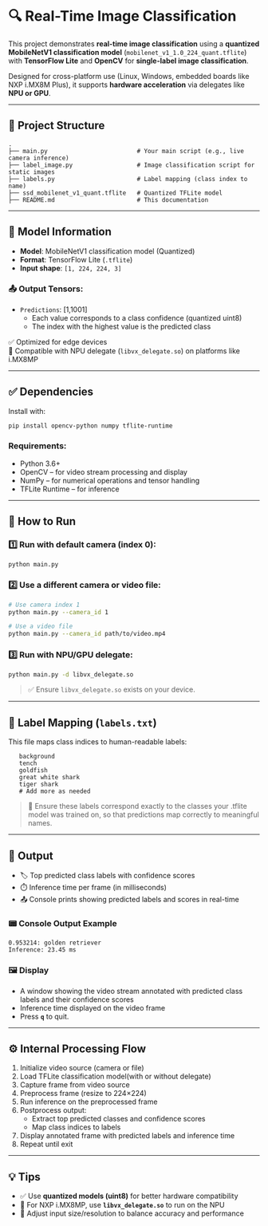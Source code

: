 # 🔍 Real-Time Image Classification

This project demonstrates **real-time image classification** using a **quantized MobileNetV1 classification model** (`mobilenet_v1_1.0_224_quant.tflite`) with **TensorFlow Lite** and **OpenCV** for **single-label image classification**.

Designed for cross-platform use (Linux, Windows, embedded boards like NXP i.MX8M Plus), it supports **hardware acceleration** via delegates like **NPU or GPU**.

---

## 📁 Project Structure

```
.
├── main.py                         # Your main script (e.g., live camera inference)
├── label_image.py                  # Image classification script for static images 
├── labels.py                       # Label mapping (class index to name)  
├── ssd_mobilenet_v1_quant.tflite   # Quantized TFLite model  
├── README.md                       # This documentation
```

---

## 🧠 Model Information

- **Model**: MobileNetV1 classification model  (Quantized)  
- **Format**: TensorFlow Lite (`.tflite`)  
- **Input shape**: `[1, 224, 224, 3]`

### 📤 Output Tensors:
- `Predictions`: [1,1001] 
    - Each value corresponds to a class confidence (quantized uint8)
    - The index with the highest value is the predicted class

✅ Optimized for edge devices  
🧠 Compatible with NPU delegate (`libvx_delegate.so`) on platforms like i.MX8MP

---

## ✅ Dependencies

Install with:

```bash
pip install opencv-python numpy tflite-runtime
```

### Requirements:
- Python 3.6+
- OpenCV – for video stream processing and display
- NumPy – for numerical operations and tensor handling
- TFLite Runtime – for inference

---

## 🚀 How to Run

### 1️⃣ Run with default camera (index 0):

```bash
python main.py
```

### 2️⃣ Use a different camera or video file:

```bash
# Use camera index 1
python main.py --camera_id 1

# Use a video file
python main.py --camera_id path/to/video.mp4
```

### 3️⃣ Run with NPU/GPU delegate:

```bash
python main.py -d libvx_delegate.so
```

> ✅ Ensure `libvx_delegate.so` exists on your device.

---

## 📝 Label Mapping (`labels.txt`)

This file maps class indices to human-readable labels:

```text
   background
   tench
   goldfish
   great white shark
   tiger shark
   # Add more as needed
```

> 🔁 Ensure these labels correspond exactly to the classes your .tflite model was trained on, so that predictions map correctly to meaningful names.

---

## 🎯 Output

- 🏷️ Top predicted class labels with confidence scores
-  ⏱️ Inference time per frame (in milliseconds)
-   📤 Console prints showing predicted labels and scores in real-time 

### 📟 Console Output Example

```text
0.953214: golden retriever 
Inference: 23.45 ms
```

### 🖼️ Display

- A window showing the video stream annotated with predicted class labels and their confidence scores
- Inference time displayed on the video frame
- Press **`q`** to quit.

---

## ⚙️ Internal Processing Flow

1. Initialize video source (camera or file)
2. Load TFLite classification model(with or without delegate)
3. Capture frame from video source
4. Preprocess frame (resize to 224×224)
5. Run inference on the preprocessed frame
6. Postprocess output:
   - Extract top predicted classes and confidence scores 
   - Map class indices to labels
7. Display annotated frame with  predicted labels and inference time
8. Repeat until exit

---

## 💡 Tips

- ✅ Use **quantized models (uint8)** for better hardware compatibility
- 🚀 For NXP i.MX8MP, use **`libvx_delegate.so`** to run on the NPU
- 📏 Adjust input size/resolution to balance accuracy and performance

